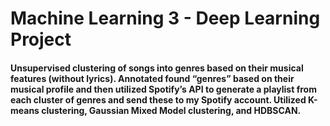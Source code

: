 # Machine Learning 3 - Deep Learning Project
#### Unsupervised clustering of songs into genres based on their musical features (without lyrics). Annotated found “genres” based on their musical profile and then utilized Spotify’s API to generate a playlist from each cluster of genres and send these to my Spotify account. Utilized K-means clustering, Gaussian Mixed Model clustering, and HDBSCAN.
